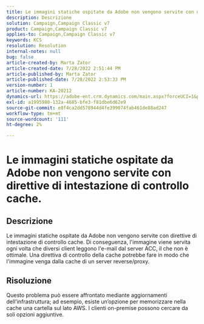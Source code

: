 ```yaml
---
title: Le immagini statiche ospitate da Adobe non vengono servite con direttive di intestazione di controllo cache.
description: Descrizione
solution: Campaign,Campaign Classic v7
product: Campaign,Campaign Classic v7
applies-to: Campaign,Campaign Classic v7
keywords: KCS
resolution: Resolution
internal-notes: null
bug: false
article-created-by: Marta Zator
article-created-date: 7/28/2022 2:51:44 PM
article-published-by: Marta Zator
article-published-date: 7/28/2022 2:53:33 PM
version-number: 1
article-number: KA-20212
dynamics-url: https://adobe-ent.crm.dynamics.com/main.aspx?forceUCI=1&pagetype=entityrecord&etn=knowledgearticle&id=b37214c9-840e-ed11-82e5-000d3a369e6d
exl-id: a1995980-132a-4685-bfe3-f81dbe6d62e9
source-git-commit: e8f4ca2dd578944d4fe399074fab461de88ad247
workflow-type: tm+mt
source-wordcount: '111'
ht-degree: 2%

---
```


# Le immagini statiche ospitate da Adobe non vengono servite con direttive di intestazione di controllo cache.

## Descrizione

Le immagini statiche ospitate da Adobe non vengono servite con direttive di intestazione di controllo cache. Di conseguenza, l&#39;immagine viene servita ogni volta che diversi client leggono l&#39;e-mail dal server ACC, il che non è ottimale. Una direttiva di controllo della cache potrebbe fare in modo che l&#39;immagine venga dalla cache di un server reverse/proxy.

## Risoluzione


Questo problema può essere affrontato mediante aggiornamenti dell&#39;infrastruttura; ad esempio, esiste un’opzione per memorizzare nella cache una cartella sul lato AWS. I clienti on-premise possono cercare da soli opzioni aggiuntive.
